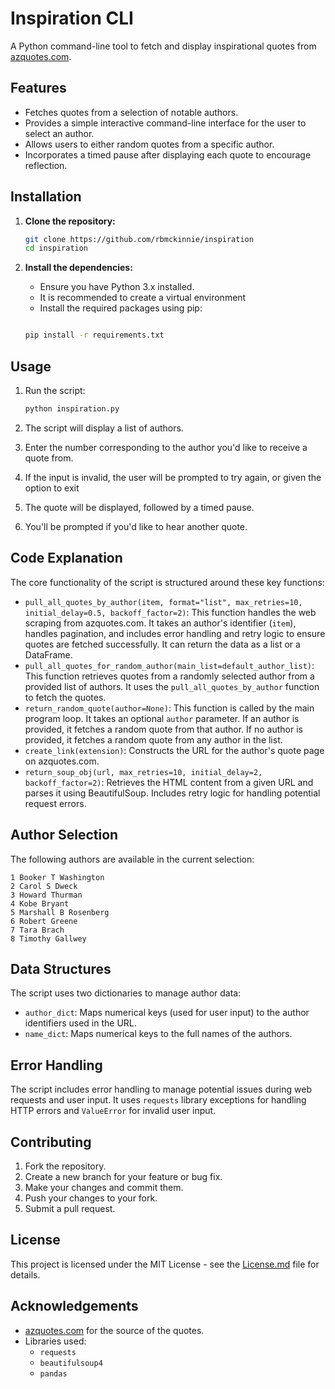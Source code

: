 # Inspiration CLI

A Python command-line tool to fetch and display inspirational quotes from [azquotes.com](https://www.azquotes.com/).

## Features

* Fetches quotes from a selection of notable authors.
* Provides a simple interactive command-line interface for the user to select an author.
* Allows users to either random quotes from a specific author.
* Incorporates a timed pause after displaying each quote to encourage reflection.

## Installation

1.  **Clone the repository:**

    ```bash
    git clone https://github.com/rbmckinnie/inspiration  
    cd inspiration
    ```

2.  **Install the dependencies:**

    * Ensure you have Python 3.x installed.
    * It is recommended to create a virtual environment
    * Install the required packages using pip:


    ```bash
    
    pip install -r requirements.txt
    ```
    
## Usage

1.  Run the script:

    ```bash
    python inspiration.py
    ```

2.  The script will display a list of authors.

3.  Enter the number corresponding to the author you'd like to receive a quote from.

4.  If the input is invalid, the user will be prompted to try again, or given the option to exit

5.  The quote will be displayed, followed by a timed pause.

6.  You'll be prompted if you'd like to hear another quote.

## Code Explanation

The core functionality of the script is structured around these key functions:

* `pull_all_quotes_by_author(item, format="list", max_retries=10, initial_delay=0.5, backoff_factor=2)`: This function handles the web scraping from azquotes.com. It takes an author's identifier (`item`), handles pagination, and includes error handling and retry logic to ensure quotes are fetched successfully. It can return the data as a list or a DataFrame.
* `pull_all_quotes_for_random_author(main_list=default_author_list)`: This function retrieves quotes from a randomly selected author from a provided list of authors. It uses the `pull_all_quotes_by_author` function to fetch the quotes.
* `return_random_quote(author=None)`: This function is called by the main program loop. It takes an optional `author` parameter. If an author is provided, it fetches a random quote from that author. If no author is provided, it fetches a random quote from any author in the list.
* `create_link(extension)`: Constructs the URL for the author's quote page on azquotes.com.
* `return_soup_obj(url, max_retries=10, initial_delay=2, backoff_factor=2)`: Retrieves the HTML content from a given URL and parses it using BeautifulSoup. Includes retry logic for handling potential request errors.

## Author Selection

The following authors are available in the current selection:

```
1 Booker T Washington
2 Carol S Dweck
3 Howard Thurman
4 Kobe Bryant
5 Marshall B Rosenberg
6 Robert Greene
7 Tara Brach
8 Timothy Gallwey
```

## Data Structures

The script uses two dictionaries to manage author data:

* `author_dict`: Maps numerical keys (used for user input) to the author identifiers used in the URL.
* `name_dict`: Maps numerical keys to the full names of the authors.

## Error Handling

The script includes error handling to manage potential issues during web requests and user input. It uses `requests` library exceptions for handling HTTP errors and `ValueError` for invalid user input.

## Contributing

1.  Fork the repository.
2.  Create a new branch for your feature or bug fix.
3.  Make your changes and commit them.
4.  Push your changes to your fork.
5.  Submit a pull request.

## License

This project is licensed under the MIT License - see the [License.md](license.md)  file for details.

## Acknowledgements

* [azquotes.com](https://www.azquotes.com/) for the source of the quotes.
* Libraries used:
    * `requests`
    * `beautifulsoup4`
    * `pandas`
 

